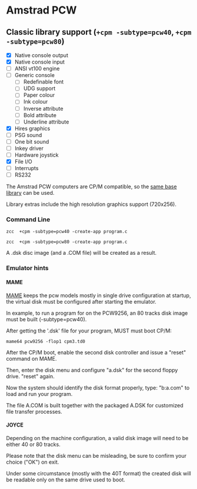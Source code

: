 #  Amstrad PCW

## Classic library support (`+cpm -subtype=pcw40`, `+cpm -subtype=pcw80`)

* [x] Native console output
* [x] Native console input
* [ ] ANSI vt100 engine
* [ ] Generic console
    * [ ] Redefinable font
    * [ ] UDG support
    * [ ] Paper colour
    * [ ] Ink colour
    * [ ] Inverse attribute
    * [ ] Bold attribute
    * [ ] Underline attribute
* [x] Hires graphics
* [ ] PSG sound
* [ ] One bit sound
* [ ] Inkey driver
* [ ] Hardware joystick
* [x] File I/O
* [ ] Interrupts
* [ ] RS232

The Amstrad PCW computers are CP/M compatible, so the [same base library](Platform---CPM) can be used.

Library extras include the high resolution graphics support (720x256).


### Command Line

    zcc  +cpm -subtype=pcw40 -create-app program.c

    zcc  +cpm -subtype=pcw80 -create-app program.c

A .dsk disc image (and a .COM file) will be created as a result.


### Emulator hints

#### MAME

[MAME](http://www.mamedev.org/) keeps the pcw models mostly in single drive configuration at startup, the virtual disk must be configured after starting the emulator.

In example, to run a program for on the PCW9256, an 80 tracks disk image must be built (-subtype=pcw40).

After getting the '.dsk' file for your program, MUST must boot CP/M:

    mame64 pcw9256 -flop1 cpm3.td0

After the CP/M boot, enable the second disk controller and issue a "reset" command on MAME.

Then, enter the disk menu and configure "a.dsk" for the second floppy drive.   "reset" again.

Now the system should identify the disk format properly, type:  "b:a.com"  to load and run your program.


The file A.COM is built together with the packaged A.DSK for customized file transfer processes.


#### JOYCE

Depending on the machine configuration, a valid disk image will need to be either 40 or 80 tracks.

Please note that the disk menu can be misleading, be sure to confirm your choice ("OK") on exit.

Under some circumstance (mostly with the 40T format) the created disk will be readable only on the same drive used to boot.

